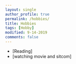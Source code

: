 ```yaml
---
layout: single
author_profile: true
permalink: /hobbies/
title: Hobbies
tags: [Hobby]
modified: 9-14-2019
comments: false
---
```



* [Reading]
* [watching movie and sitcom]



